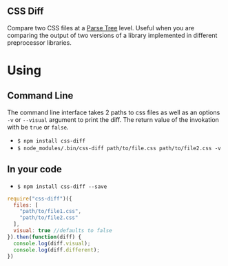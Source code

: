 CSS Diff
--------

Compare two CSS files at a [Parse Tree][1] level.
Useful when you are comparing the output of two versions of a library implemented in different preprocessor libraries.

# Using

## Command Line

The command line interface takes 2 paths to css files as well as an options `-v` or `--visual` argument to print the diff. The return value of the invokation with be `true` or `false`.

* `$ npm install css-diff`
* `$ node_modules/.bin/css-diff path/to/file.css path/to/file2.css -v`

## In your code

* `$ npm install css-diff --save`

```js
require("css-diff")({
  files: [
    "path/to/file1.css",
    "path/to/file2.css"
  ],
  visual: true //defaults to false
}).then(function(diff) {
  console.log(diff.visual);
  console.log(diff.different);
})
```

[1]:http://en.wikipedia.org/wiki/Parse_tree

